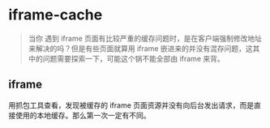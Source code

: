 # iframe-cache

> 当你 遇到 iframe 页面有比较严重的缓存问题时，是在客户端强制修改地址来解决的吗？但是有些页面就算用 iframe 嵌进来的并没有混存问题，这其中的问题需要探索一下，可能这个锅不能全部由 iframe 来背。

## iframe

用抓包工具查看，发现被缓存的 iframe 页面资源并没有向后台发出请求，而是直接使用的本地缓存。那么第一次一定有不同。


